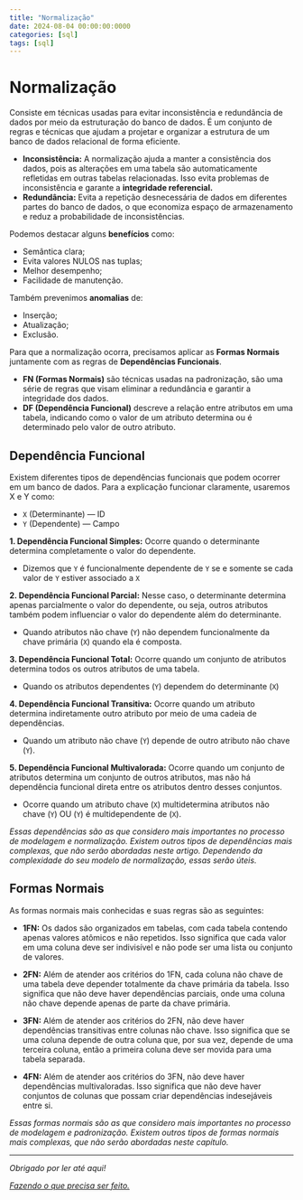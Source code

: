 ```yaml
---
title: "Normalização"
date: 2024-08-04 00:00:00:0000
categories: [sql]
tags: [sql]
---
```


# Normalização
Consiste em técnicas usadas para evitar inconsistência e redundância de dados por meio da estruturação do banco de dados. É um conjunto de regras e técnicas que ajudam a projetar e organizar a estrutura de um banco de dados relacional de forma eficiente.
- **Inconsistência:** A normalização ajuda a manter a consistência dos dados, pois as alterações em uma tabela são automaticamente refletidas em outras tabelas relacionadas. Isso evita problemas de inconsistência e garante a **integridade referencial.**
- **Redundância:** Evita a repetição desnecessária de dados em diferentes partes do banco de dados, o que economiza espaço de armazenamento e reduz a probabilidade de inconsistências.

Podemos destacar alguns **benefícios** como:
- Semântica clara;
- Evita valores NULOS nas tuplas;
- Melhor desempenho;
- Facilidade de manutenção.

Também prevenimos **anomalias** de:
- Inserção;
- Atualização;
- Exclusão.

Para que a normalização ocorra, precisamos aplicar as **Formas Normais** juntamente com as regras de **Dependências Funcionais**.
- **FN (Formas Normais)** são técnicas usadas na padronização, são uma série de regras que visam eliminar a redundância e garantir a integridade dos dados.
- **DF (Dependência Funcional)** descreve a relação entre atributos em uma tabela, indicando como o valor de um atributo determina ou é determinado pelo valor de outro atributo.

## Dependência Funcional
Existem diferentes tipos de dependências funcionais que podem ocorrer em um banco de dados. Para a explicação funcionar claramente, usaremos X e Y como:
- `X` (Determinante) — ID
- `Y` (Dependente) — Campo

**1. Dependência Funcional Simples:** Ocorre quando o determinante determina completamente o valor do dependente.
- Dizemos que `Y` é funcionalmente dependente de `Y` se e somente se cada valor de `Y` estiver associado a `X`

**2. Dependência Funcional Parcial:** Nesse caso, o determinante determina apenas parcialmente o valor do dependente, ou seja, outros atributos também podem influenciar o valor do dependente além do determinante.
- Quando atributos não chave (`Y`) não dependem funcionalmente da chave primária (`X`) quando ela é composta.

**3. Dependência Funcional Total:** Ocorre quando um conjunto de atributos determina todos os outros atributos de uma tabela.
- Quando os atributos dependentes (`Y`) dependem do determinante (`X`)

**4. Dependência Funcional Transitiva:** Ocorre quando um atributo determina indiretamente outro atributo por meio de uma cadeia de dependências.
- Quando um atributo não chave (`Y`) depende de outro atributo não chave (`Y`).

**5. Dependência Funcional Multivalorada:** Ocorre quando um conjunto de atributos determina um conjunto de outros atributos, mas não há dependência funcional direta entre os atributos dentro desses conjuntos.
- Ocorre quando um atributo chave (`X`) multidetermina atributos não chave (`Y`) OU (`Y`) é multidependente de (`X`).

*Essas dependências são as que considero mais importantes no processo de modelagem e normalização. Existem outros tipos de dependências mais complexas, que não serão abordadas neste artigo. Dependendo da complexidade do seu modelo de normalização, essas serão úteis.*

## Formas Normais
As formas normais mais conhecidas e suas regras são as seguintes:

- **1FN:** Os dados são organizados em tabelas, com cada tabela contendo apenas valores atômicos e não repetidos. Isso significa que cada valor em uma coluna deve ser indivisível e não pode ser uma lista ou conjunto de valores.

- **2FN:** Além de atender aos critérios do 1FN, cada coluna não chave de uma tabela deve depender totalmente da chave primária da tabela. Isso significa que não deve haver dependências parciais, onde uma coluna não chave depende apenas de parte da chave primária.

- **3FN:** Além de atender aos critérios do 2FN, não deve haver dependências transitivas entre colunas não chave. Isso significa que se uma coluna depende de outra coluna que, por sua vez, depende de uma terceira coluna, então a primeira coluna deve ser movida para uma tabela separada.

- **4FN:** Além de atender aos critérios do 3FN, não deve haver dependências multivaloradas. Isso significa que não deve haver conjuntos de colunas que possam criar dependências indesejáveis entre si.

*Essas formas normais são as que considero mais importantes no processo de modelagem e padronização. Existem outros tipos de formas normais mais complexas, que não serão abordadas neste capítulo.*

---

*Obrigado por ler até aqui!*

[*Fazendo o que precisa ser feito.*](https://linktr.ee/lorenzo_uriel)
